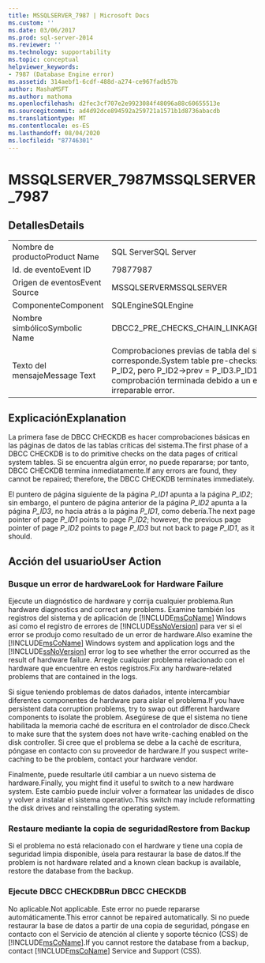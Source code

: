 ```yaml
---
title: MSSQLSERVER_7987 | Microsoft Docs
ms.custom: ''
ms.date: 03/06/2017
ms.prod: sql-server-2014
ms.reviewer: ''
ms.technology: supportability
ms.topic: conceptual
helpviewer_keywords:
- 7987 (Database Engine error)
ms.assetid: 314aebf1-6cdf-488d-a274-ce967fadb57b
author: MashaMSFT
ms.author: mathoma
ms.openlocfilehash: d2fec3cf707e2e9923084f48096a88c60655513e
ms.sourcegitcommit: ad4d92dce894592a259721a1571b1d8736abacdb
ms.translationtype: MT
ms.contentlocale: es-ES
ms.lasthandoff: 08/04/2020
ms.locfileid: "87746301"
---
```

# <a name="mssqlserver_7987"></a><span data-ttu-id="98e07-102">MSSQLSERVER_7987</span><span class="sxs-lookup"><span data-stu-id="98e07-102">MSSQLSERVER_7987</span></span>
    
## <a name="details"></a><span data-ttu-id="98e07-103">Detalles</span><span class="sxs-lookup"><span data-stu-id="98e07-103">Details</span></span>  
  
|||  
|-|-|  
|<span data-ttu-id="98e07-104">Nombre de producto</span><span class="sxs-lookup"><span data-stu-id="98e07-104">Product Name</span></span>|<span data-ttu-id="98e07-105">SQL Server</span><span class="sxs-lookup"><span data-stu-id="98e07-105">SQL Server</span></span>|  
|<span data-ttu-id="98e07-106">Id. de evento</span><span class="sxs-lookup"><span data-stu-id="98e07-106">Event ID</span></span>|<span data-ttu-id="98e07-107">7987</span><span class="sxs-lookup"><span data-stu-id="98e07-107">7987</span></span>|  
|<span data-ttu-id="98e07-108">Origen de eventos</span><span class="sxs-lookup"><span data-stu-id="98e07-108">Event Source</span></span>|<span data-ttu-id="98e07-109">MSSQLSERVER</span><span class="sxs-lookup"><span data-stu-id="98e07-109">MSSQLSERVER</span></span>|  
|<span data-ttu-id="98e07-110">Componente</span><span class="sxs-lookup"><span data-stu-id="98e07-110">Component</span></span>|<span data-ttu-id="98e07-111">SQLEngine</span><span class="sxs-lookup"><span data-stu-id="98e07-111">SQLEngine</span></span>|  
|<span data-ttu-id="98e07-112">Nombre simbólico</span><span class="sxs-lookup"><span data-stu-id="98e07-112">Symbolic Name</span></span>|<span data-ttu-id="98e07-113">DBCC2_PRE_CHECKS_CHAIN_LINKAGE_MISMATCH</span><span class="sxs-lookup"><span data-stu-id="98e07-113">DBCC2_PRE_CHECKS_CHAIN_LINKAGE_MISMATCH</span></span>|  
|<span data-ttu-id="98e07-114">Texto del mensaje</span><span class="sxs-lookup"><span data-stu-id="98e07-114">Message Text</span></span>|<span data-ttu-id="98e07-115">Comprobaciones previas de tabla del sistema: el id. de objeto O_ID tiene un encadenamiento que no corresponde.</span><span class="sxs-lookup"><span data-stu-id="98e07-115">System table pre-checks: Object ID O_ID has chain linkage mismatch.</span></span> <span data-ttu-id="98e07-116">P_ID1->next = P_ID2, pero P_ID2->prev = P_ID3.</span><span class="sxs-lookup"><span data-stu-id="98e07-116">P_ID1->next = P_ID2, but P_ID2->prev = P_ID3.</span></span> <span data-ttu-id="98e07-117">Instrucción de comprobación terminada debido a un error irreparable.</span><span class="sxs-lookup"><span data-stu-id="98e07-117">Check statement terminated because of an irreparable error.</span></span>|  
  
## <a name="explanation"></a><span data-ttu-id="98e07-118">Explicación</span><span class="sxs-lookup"><span data-stu-id="98e07-118">Explanation</span></span>  
 <span data-ttu-id="98e07-119">La primera fase de DBCC CHECKDB es hacer comprobaciones básicas en las páginas de datos de las tablas críticas del sistema.</span><span class="sxs-lookup"><span data-stu-id="98e07-119">The first phase of a DBCC CHECKDB is to do primitive checks on the data pages of critical system tables.</span></span> <span data-ttu-id="98e07-120">Si se encuentra algún error, no puede repararse; por tanto, DBCC CHECKDB termina inmediatamente.</span><span class="sxs-lookup"><span data-stu-id="98e07-120">If any errors are found, they cannot be repaired; therefore, the DBCC CHECKDB terminates immediately.</span></span>  
  
 <span data-ttu-id="98e07-121">El puntero de página siguiente de la página *P_ID1* apunta a la página *P_ID2*; sin embargo, el puntero de página anterior de la página *P_ID2* apunta a la página *P_ID3*, no hacia atrás a la página *P_ID1*, como debería.</span><span class="sxs-lookup"><span data-stu-id="98e07-121">The next page pointer of page *P_ID1* points to page *P_ID2*; however, the previous page pointer of page *P_ID2* points to page *P_ID3* but not back to page *P_ID1*, as it should.</span></span>  
  
## <a name="user-action"></a><span data-ttu-id="98e07-122">Acción del usuario</span><span class="sxs-lookup"><span data-stu-id="98e07-122">User Action</span></span>  
  
### <a name="look-for-hardware-failure"></a><span data-ttu-id="98e07-123">Busque un error de hardware</span><span class="sxs-lookup"><span data-stu-id="98e07-123">Look for Hardware Failure</span></span>  
 <span data-ttu-id="98e07-124">Ejecute un diagnóstico de hardware y corrija cualquier problema.</span><span class="sxs-lookup"><span data-stu-id="98e07-124">Run hardware diagnostics and correct any problems.</span></span> <span data-ttu-id="98e07-125">Examine también los registros del sistema y de aplicación de [!INCLUDE[msCoName](../../includes/msconame-md.md)] Windows así como el registro de errores de [!INCLUDE[ssNoVersion](../../includes/ssnoversion-md.md)] para ver si el error se produjo como resultado de un error de hardware.</span><span class="sxs-lookup"><span data-stu-id="98e07-125">Also examine the [!INCLUDE[msCoName](../../includes/msconame-md.md)] Windows system and application logs and the [!INCLUDE[ssNoVersion](../../includes/ssnoversion-md.md)] error log to see whether the error occurred as the result of hardware failure.</span></span> <span data-ttu-id="98e07-126">Arregle cualquier problema relacionado con el hardware que encuentre en estos registros.</span><span class="sxs-lookup"><span data-stu-id="98e07-126">Fix any hardware-related problems that are contained in the logs.</span></span>  
  
 <span data-ttu-id="98e07-127">Si sigue teniendo problemas de datos dañados, intente intercambiar diferentes componentes de hardware para aislar el problema.</span><span class="sxs-lookup"><span data-stu-id="98e07-127">If you have persistent data corruption problems, try to swap out different hardware components to isolate the problem.</span></span> <span data-ttu-id="98e07-128">Asegúrese de que el sistema no tiene habilitada la memoria caché de escritura en el controlador de disco.</span><span class="sxs-lookup"><span data-stu-id="98e07-128">Check to make sure that the system does not have write-caching enabled on the disk controller.</span></span> <span data-ttu-id="98e07-129">Si cree que el problema se debe a la caché de escritura, póngase en contacto con su proveedor de hardware.</span><span class="sxs-lookup"><span data-stu-id="98e07-129">If you suspect write-caching to be the problem, contact your hardware vendor.</span></span>  
  
 <span data-ttu-id="98e07-130">Finalmente, puede resultarle útil cambiar a un nuevo sistema de hardware.</span><span class="sxs-lookup"><span data-stu-id="98e07-130">Finally, you might find it useful to switch to a new hardware system.</span></span> <span data-ttu-id="98e07-131">Este cambio puede incluir volver a formatear las unidades de disco y volver a instalar el sistema operativo.</span><span class="sxs-lookup"><span data-stu-id="98e07-131">This switch may include reformatting the disk drives and reinstalling the operating system.</span></span>  
  
### <a name="restore-from-backup"></a><span data-ttu-id="98e07-132">Restaure mediante la copia de seguridad</span><span class="sxs-lookup"><span data-stu-id="98e07-132">Restore from Backup</span></span>  
 <span data-ttu-id="98e07-133">Si el problema no está relacionado con el hardware y tiene una copia de seguridad limpia disponible, úsela para restaurar la base de datos.</span><span class="sxs-lookup"><span data-stu-id="98e07-133">If the problem is not hardware related and a known clean backup is available, restore the database from the backup.</span></span>  
  
### <a name="run-dbcc-checkdb"></a><span data-ttu-id="98e07-134">Ejecute DBCC CHECKDB</span><span class="sxs-lookup"><span data-stu-id="98e07-134">Run DBCC CHECKDB</span></span>  
 <span data-ttu-id="98e07-135">No aplicable.</span><span class="sxs-lookup"><span data-stu-id="98e07-135">Not applicable.</span></span> <span data-ttu-id="98e07-136">Este error no puede repararse automáticamente.</span><span class="sxs-lookup"><span data-stu-id="98e07-136">This error cannot be repaired automatically.</span></span> <span data-ttu-id="98e07-137">Si no puede restaurar la base de datos a partir de una copia de seguridad, póngase en contacto con el Servicio de atención al cliente y soporte técnico (CSS) de [!INCLUDE[msCoName](../../includes/msconame-md.md)].</span><span class="sxs-lookup"><span data-stu-id="98e07-137">If you cannot restore the database from a backup, contact [!INCLUDE[msCoName](../../includes/msconame-md.md)] Service and Support (CSS).</span></span>  
  
  
